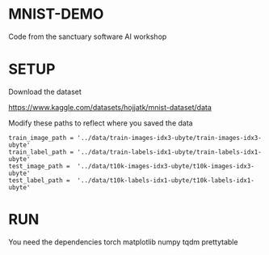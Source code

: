# MNIST-DEMO
Code from the sanctuary software AI workshop

# SETUP

Download the dataset 

https://www.kaggle.com/datasets/hojjatk/mnist-dataset/data

Modify these paths to reflect where you saved the data

```
train_image_path = '../data/train-images-idx3-ubyte/train-images-idx3-ubyte'
train_label_path = '../data/train-labels-idx1-ubyte/train-labels-idx1-ubyte'
test_image_path =  '../data/t10k-images-idx3-ubyte/t10k-images-idx3-ubyte'
test_label_path =  '../data/t10k-labels-idx1-ubyte/t10k-labels-idx1-ubyte'
```

# RUN

You need the dependencies
torch
matplotlib
numpy
tqdm
prettytable
